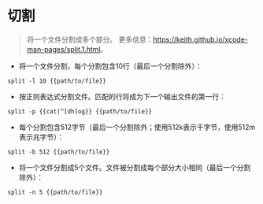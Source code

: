 # 切割

> 将一个文件分割成多个部分。
> 更多信息：<https://keith.github.io/xcode-man-pages/split.1.html>。

- 将一个文件分割，每个分割包含10行（最后一个分割除外）：

`split -l 10 {{path/to/file}}`

- 按正则表达式分割文件。匹配的行将成为下一个输出文件的第一行：

`split -p {{cat|^[dh]og}} {{path/to/file}}`

- 每个分割包含512字节（最后一个分割除外；使用512k表示千字节，使用512m表示兆字节）：

`split -b 512 {{path/to/file}}`

- 将一个文件分割成5个文件。文件被分割成每个部分大小相同（最后一个分割除外）：

`split -n 5 {{path/to/file}}`